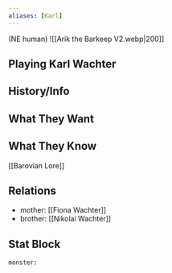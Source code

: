 ```yaml
---
aliases: [Karl]
---
```

(NE human)
![[Arik the Barkeep V2.webp|200]]
## Playing Karl Wachter

## History/Info

## What They Want

## What They Know
[[Barovian Lore]]

## Relations
- mother: [[Fiona Wachter]]
- brother: [[Nikolai Wachter]]

## Stat Block

```statblock
monster:
```

```dataviewjs
```
